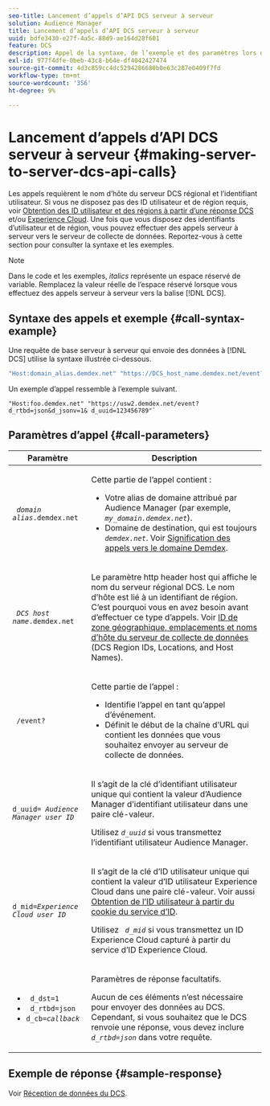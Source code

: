 ```yaml
---
seo-title: Lancement d’appels d’API DCS serveur à serveur
solution: Audience Manager
title: Lancement d’appels d’API DCS serveur à serveur
uuid: bdfe3430-e27f-4a5c-88d9-ae164d28f601
feature: DCS
description: Appel de la syntaxe, de l’exemple et des paramètres lors des appels de l’API DCS serveur à serveur
exl-id: 977f4dfe-0beb-43c8-b64e-df4042427474
source-git-commit: 4d3c859cc4dc5294286680b0e63c287e0409f7fd
workflow-type: tm+mt
source-wordcount: '356'
ht-degree: 9%

---
```


# Lancement d’appels d’API DCS serveur à serveur {#making-server-to-server-dcs-api-calls}

Les appels requièrent le nom d’hôte du serveur DCS régional et l’identifiant utilisateur. Si vous ne disposez pas des ID utilisateur et de région requis, voir [Obtention des ID utilisateur et des régions à partir d’une réponse DCS](/help/using/api/dcs-intro/dcs-s2s/dcs-aam-ids.md) et/ou [Experience Cloud](/help/using/api/dcs-intro/dcs-s2s/dcs-mcid-ids.md). Une fois que vous disposez des identifiants d’utilisateur et de région, vous pouvez effectuer des appels serveur à serveur vers le serveur de collecte de données. Reportez-vous à cette section pour consulter la syntaxe et les exemples.

>[!NOTE]
>
>Dans le code et les exemples, *italics* représente un espace réservé de variable. Remplacez la valeur réelle de l’espace réservé lorsque vous effectuez des appels serveur à serveur vers la balise [!DNL DCS].

## Syntaxe des appels et exemple {#call-syntax-example}

Une requête de base serveur à serveur qui envoie des données à [!DNL DCS] utilise la syntaxe illustrée ci-dessous.

```js
"Host:domain_alias.demdex.net" "https://DCS_host_name.demdex.net/event?d_rtbd=json&d_jsonv=1&d_uuid=userID
```

Un exemple d’appel ressemble à l’exemple suivant.

```
"Host:foo.demdex.net" "https://usw2.demdex.net/event?d_rtbd=json&d_jsonv=1& d_uuid=123456789"`
```

## Paramètres d’appel {#call-parameters}

<table id="table_3AF4466009B64F0C9CBE7904A4096E0C"> 
 <thead> 
  <tr> 
   <th colname="col1" class="entry"> Paramètre </th> 
   <th colname="col2" class="entry"> Description </th> 
  </tr> 
 </thead>
 <tbody> 
  <tr> 
   <td colname="col1"> <p><code> <i>domain alias</i>.demdex.net</code> </p> </td> 
   <td colname="col2"> <p>Cette partie de l’appel contient : </p> <p> 
     <ul id="ul_3EDA9C7BA6794D06BCB07A75A9BD2372"> 
      <li id="li_74624CA78D6F4536A8164AE1FA1DECB9">Votre alias de domaine attribué par <span class="keyword"> Audience Manager</span> (par exemple, <i><code> my_domain.demdex.net</code></i>). </li> 
      <li id="li_08ABE91CA247403AA480B3FB4BEF83BA">Domaine de destination, qui est toujours <i><code> demdex.net</code></i>. Voir <a href="../../../reference/demdex-calls.md">Signification des appels vers le domaine Demdex</a>. </li> 
     </ul> </p> </td> 
  </tr> 
  <tr> 
   <td colname="col1"> <p><code> <i>DCS host name</i>.demdex.net</code> </p> </td> 
   <td colname="col2"> <p>Le paramètre http header host qui affiche le nom du serveur régional <span class="wintitle"> DCS</span>. Le nom d’hôte est lié à un identifiant de région. C’est pourquoi vous en avez besoin avant d’effectuer ce type d’appels. Voir <a href="../../../api/dcs-intro/dcs-api-reference/dcs-regions.md">ID de zone géographique, emplacements et noms d’hôte du serveur de collecte de données</a> (DCS Region IDs, Locations, and Host Names). </p> </td> 
  </tr> 
  <tr> 
   <td colname="col1"> <p><code> /event?</code> </p> </td> 
   <td colname="col2"> <p>Cette partie de l’appel : </p> <p> 
     <ul id="ul_6332444A305A4F12A7CBE471CA508516"> 
      <li id="li_1C5C111B2B0E4621B3FC0C20D6516041">Identifie l’appel en tant qu’appel d’événement. </li> 
      <li id="li_DBCE9B1C70604A629ECD7AC0A9052198">Définit le début de la chaîne d’URL qui contient les données que vous souhaitez envoyer au serveur de collecte de données. </li> 
     </ul> </p> </td> 
  </tr> 
  <tr> 
   <td colname="col1"> <p><code>d_uuid= <i>Audience Manager user ID</i></code> </p> </td> 
   <td colname="col2"> <p>Il s’agit de la clé d’identifiant utilisateur unique qui contient la valeur <span class="keyword"> d’Audience Manager</span> d’identifiant utilisateur dans une paire clé-valeur. </p> <p>Utilisez <code><i>d_uuid</i></code> si vous transmettez l’identifiant utilisateur <span class="keyword"> Audience Manager</span>. </p> </td>
  </tr> 
  <tr> 
   <td colname="col1"> <p><code>d_mid=<i>Experience Cloud user ID</i></code> </p> </td> 
   <td colname="col2"> <p>Il s’agit de la clé d’ID utilisateur unique qui contient la valeur <span class="keyword"> d’ID utilisateur Experience Cloud</span> dans une paire clé-valeur. Voir aussi <a href="../../../api/dcs-intro/dcs-s2s/dcs-mcid-ids.md#get-user-ids-from-service-cookie"> Obtention de l’ID utilisateur à partir du cookie du service d’ID</a>. </p> <p>Utilisez <i><code> d_mid</code></i> si vous transmettez un ID <span class="keyword"> Experience Cloud</span> capturé à partir du service d’ID <span class="keyword"> Experience Cloud</span>. </p> </td> 
  </tr> 
  <tr> 
   <td colname="col1"> <p> 
     <ul id="ul_36E2C1A0538D4D2C94DFC1335720A524"> 
      <li id="li_8902EED431CE4F0189A94868FA52DB1F"><code> d_dst=1</code> </li> 
      <li id="li_4B6B29499D444E31808DE0A9AA0442D0"><code> d_rtbd=json</code> </li> 
      <li id="li_3430CD0438604B83BE6437E6EC480816"><code>d_cb=<i>callback</i></code> </li> 
     </ul> </p> </td> 
   <td colname="col2"> <p>Paramètres de réponse facultatifs. </p> <p> Aucun de ces éléments n’est nécessaire pour envoyer des données au <span class="wintitle"> DCS</span>. Cependant, si vous souhaitez que le <span class="wintitle"> DCS</span> renvoie une réponse, vous devez inclure <i><code> d_rtbd=json</code></i> dans votre requête. </p> </td> 
  </tr> 
 </tbody> 
</table>

## Exemple de réponse {#sample-response}

Voir [Réception de données du DCS](../../../api/dcs-intro/dcs-event-calls/dcs-url-receive.md).
